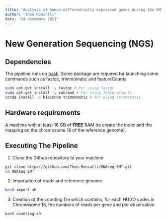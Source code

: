 ```yaml
---
title: "Analysis of human differentially expressed genes during the EMT process"
author: "Théo Roncalli"
date: "24 décembre 2021"
---
```


# New Generation Sequencing (NGS)

## Dependencies

The pipeline runs on [bash](https://www.nextflow.io/).
Some package are required for launching some commands such as fastqc, trimmomatic and featureCounts

```bash
sudo apt-get install -y fastqc # For using fastqc
sudo apt-get install -y subread # For using featureCounts
conda install -c bioconda trimmomatic # For using trimmomatic
```

## Hardware requirements

A machine with at least 16 GB of **FREE** RAM (to create the index and the mapping on the chromosome 18 of the reference genome).

## Executing The Pipeline

1. Clone the Github repository to your machine
```bash
git clone https://github.com/Theo-Roncalli/RNAseq-EMT.git
cd RNAseq-EMT
```

2. Importation of reads and reference genome
```bash
bash import.sh
```

3. Creation of the counting file which contains, for each HUGO codes in Chromosome 18, the numbers of reads per gene and per observation.
```bash
bash counting.sh
```
